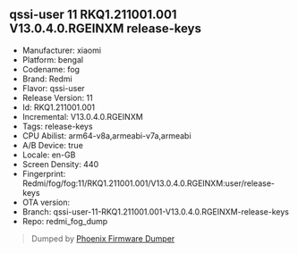 ## qssi-user 11 RKQ1.211001.001 V13.0.4.0.RGEINXM release-keys
- Manufacturer: xiaomi
- Platform: bengal
- Codename: fog
- Brand: Redmi
- Flavor: qssi-user
- Release Version: 11
- Id: RKQ1.211001.001
- Incremental: V13.0.4.0.RGEINXM
- Tags: release-keys
- CPU Abilist: arm64-v8a,armeabi-v7a,armeabi
- A/B Device: true
- Locale: en-GB
- Screen Density: 440
- Fingerprint: Redmi/fog/fog:11/RKQ1.211001.001/V13.0.4.0.RGEINXM:user/release-keys
- OTA version: 
- Branch: qssi-user-11-RKQ1.211001.001-V13.0.4.0.RGEINXM-release-keys
- Repo: redmi_fog_dump


>Dumped by [Phoenix Firmware Dumper](https://github.com/DroidDumps/phoenix_firmware_dumper)
